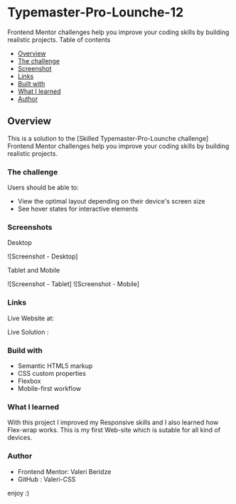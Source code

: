 # Typemaster-Pro-Lounche-12

 Frontend Mentor challenges help you improve your coding skills by building realistic projects.
 Table of contents
 
- [Overview](#overview)
- [The challenge](#the-challenge)
- [Screenshot](#screenshot)
- [Links](#links)
- [Built with](#built-with)
- [What I learned](#what-i-learned)
- [Author](#author)


## Overview
This is a solution to the [Skilled Typemaster-Pro-Lounche challenge] Frontend Mentor challenges help you improve your coding skills by building realistic projects.

### The challenge

Users should be able to:

- View the optimal layout depending on their device's screen size
- See hover states for interactive elements


### Screenshots

Desktop 

![Screenshot - Desktop]

Tablet and Mobile


![Screenshot - Tablet]
![Screenshot - Mobile]

### Links

Live Website at:

Live Solution : 


### Build with

- Semantic HTML5 markup
- CSS custom properties
- Flexbox
- Mobile-first workflow

### What I learned

With this project I improved my Responsive skills and I also learned how Flex-wrap works. This is my first Web-site which is sutable for all kind of devices.

### Author

- Frontend Mentor: Valeri Beridze 
- GitHub : Valeri-CSS

enjoy :)
